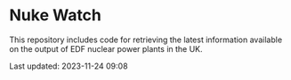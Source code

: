 # Nuke Watch

This repository includes code for retrieving the latest information available on the output of EDF nuclear power plants in the UK.

Last updated: 2023-11-24 09:08